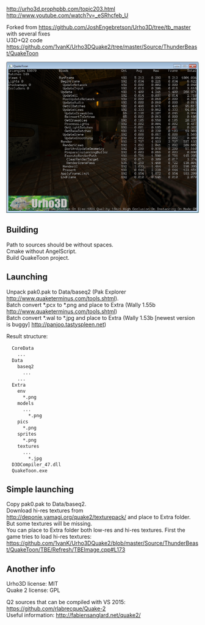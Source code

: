 http://urho3d.prophpbb.com/topic203.html<br>
http://www.youtube.com/watch?v=_eSRhcfeb_U

Forked from https://github.com/JoshEngebretson/Urho3D/tree/tb_master with several fixes<br>
U3D+Q2 code https://github.com/1vanK/Urho3DQuake2/tree/master/Source/ThunderBeast/QuakeToon

![Screenshot](https://raw.githubusercontent.com/1vanK/Urho3DQuake2/master/Screen.png)

## Building
Path to sources should be without spaces.<br>
Cmake without AngelScript.<br>
Build QuakeToon project.

## Launching
Unpack pak0.pak to Data/baseq2 (Pak Explorer http://www.quaketerminus.com/tools.shtml).<br>
Batch convert *.pcx to *.png and place to Extra (Wally 1.55b http://www.quaketerminus.com/tools.shtml)<br>
Batch convert *.wal to *.jpg and place to Extra (Wally 1.53b [newest version is buggy] http://panjoo.tastyspleen.net)

Result structure:<br>
```
  CoreData
    ...
  Data
    baseq2
      ...
    ...
  Extra
    env
      *.png
    models
      ...
        *.png
    pics
      *.png
    sprites
      *.png
    textures
      ...
        *.jpg
  D3DCompiler_47.dll
  QuakeToon.exe
```

## Simple launching
Copy pak0.pak to Data/baseq2.<br>
Download hi-res textures from http://deponie.yamagi.org/quake2/texturepack/ and place to Extra folder. But some textures will be missing.<br>
You can place to Extra folder both low-res and hi-res textures. First the game tries to load hi-res textures: https://github.com/1vanK/Urho3DQuake2/blob/master/Source/ThunderBeast/QuakeToon/TBE/Refresh/TBEImage.cpp#L173

## Another info
Urho3D license: MIT<br>
Quake 2 license: GPL

Q2 sources that can be compiled with VS 2015: https://github.com/rlabrecque/Quake-2<br>
Useful information: http://fabiensanglard.net/quake2/
